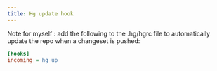 ```yaml
--- 
title: Hg update hook
---
```


Note for myself : add the following to the .hg/hgrc file to automatically
update the repo when a changeset is pushed:

~~~ ini
[hooks]
incoming = hg up
~~~
